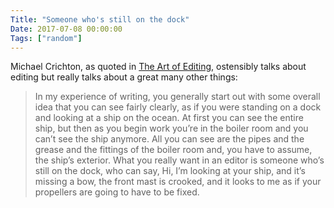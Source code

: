 ```yaml
---
Title: "Someone who's still on the dock"
Date: 2017-07-08 00:00:00
Tags: ["random"]
---
```


<p>Michael Crichton, as quoted in <a href="https://www.theparisreview.org/interviews/1760/robert-gottlieb-the-art-of-editing-no-1-robert-gottlieb">The Art of Editing</a>, ostensibly talks about editing but really talks about a great many other things:</p>


<blockquote>
<p>In my experience of writing, you generally start out with some overall idea that you can see fairly clearly, as if you were standing on a dock and looking at a ship on the ocean. At first you can see the entire ship, but then as you begin work you’re in the boiler room and you can’t see the ship anymore. All you can see are the pipes and the grease and the fittings of the boiler room and, you have to assume, the ship’s exterior. What you really want in an editor is someone who’s still on the dock, who can say, Hi, I’m looking at your ship, and it’s missing a bow, the front mast is crooked, and it looks to me as if your propellers are going to have to be fixed.</p>
</blockquote>


<p></p>
<!--more-->